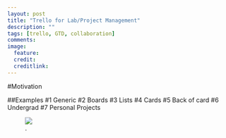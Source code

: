 ```yaml
---
layout: post
title: "Trello for Lab/Project Management"
description: ""
tags: [trello, GTD, collaboration]
comments: 
image:
  feature: 
  credit: 
  creditlink: 
---
```


#Motivation

##Examples
#1 Generic
#2 Boards
#3 Lists
#4 Cards
#5 Back of card
#6 Undergrad
#7 Personal Projects
<figure>
    <img src="/images/.jpg"></a>
    <figcaption>.</figcaption>
</figure>